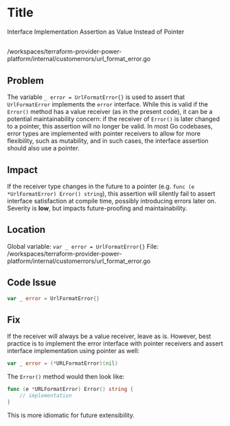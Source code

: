 # Title

Interface Implementation Assertion as Value Instead of Pointer

##
/workspaces/terraform-provider-power-platform/internal/customerrors/url_format_error.go

## Problem

The variable `_ error = UrlFormatError{}` is used to assert that `UrlFormatError` implements the `error` interface. While this is valid if the `Error()` method has a value receiver (as in the present code), it can be a potential maintainability concern: if the receiver of `Error()` is later changed to a pointer, this assertion will no longer be valid. In most Go codebases, error types are implemented with pointer receivers to allow for more flexibility, such as mutability, and in such cases, the interface assertion should also use a pointer.

## Impact

If the receiver type changes in the future to a pointer (e.g. `func (e *UrlFormatError) Error() string`), this assertion will silently fail to assert interface satisfaction at compile time, possibly introducing errors later on. Severity is **low**, but impacts future-proofing and maintainability.

## Location

Global variable: `var _ error = UrlFormatError{}`
File: /workspaces/terraform-provider-power-platform/internal/customerrors/url_format_error.go

## Code Issue

```go
var _ error = UrlFormatError{}
```

## Fix

If the receiver will always be a value receiver, leave as is. However, best practice is to implement the error interface with pointer receivers and assert interface implementation using pointer as well:

```go
var _ error = (*URLFormatError)(nil)
```

The `Error()` method would then look like:

```go
func (e *URLFormatError) Error() string {
    // implementation
}
```

This is more idiomatic for future extensibility.
